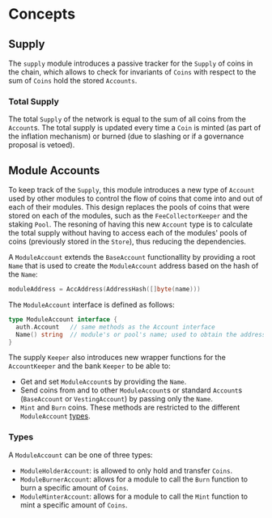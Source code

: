 # Concepts

## Supply

The `supply` module introduces a passive tracker for the `Supply` of coins in the chain, which allows to check for invariants of `Coins` with respect to the sum of `Coins` hold the stored `Accounts`.

### Total Supply

The total `Supply` of the network is equal to the sum of all coins from the `Account`s. The total supply is updated every time a `Coin` is minted (as part of the inflation mechanism) or burned (due to slashing or if a governance proposal is vetoed).

## Module Accounts

To keep track of the `Supply`, this module introduces a new type of `Account` used by other modules to control the flow of coins that come into and out of each of their modules. This design replaces the pools of coins that were stored on each of the modules, such as the `FeeCollectorKeeper` and the  staking `Pool`. The resoning of having this new `Account` type is to calculate the total supply without having to access each of the modules' pools of coins (previously stored in the `Store`), thus reducing the dependencies.

A `ModuleAccount` extends the `BaseAccount` functionallity by providing a root `Name` that is used to create the `ModuleAccount` address based on the hash of the `Name`:

```go
moduleAddress = AccAddress(AddressHash([]byte(name)))
```

The `ModuleAccount` interface is defined as follows:

```go
type ModuleAccount interface {
  auth.Account   // same methods as the Account interface
  Name() string  // module's or pool's name; used to obtain the address  
}
```

The supply `Keeper` also introduces new wrapper functions for the `AccountKeeper` and the bank `Keeper` to be able to:

- Get and set `ModuleAccount`s by providing the `Name`.
- Send coins from and to other `ModuleAccount`s or standard `Account`s (`BaseAccount` or `VestingAccount`) by passing only the `Name`.
- `Mint` and `Burn` coins. These methods are restricted to the different `ModuleAccount` [types](./01_concepts#types).

### Types

A `ModuleAccount` can be one of three types:

- `ModuleHolderAccount`: is allowed to only hold and transfer `Coins`.
- `ModuleBurnerAccount`: allows for a module to call the `Burn` function to burn a specific amount of `Coins`.
- `ModuleMinterAccount`: allows for a module to call the `Mint` function to mint a specific amount of `Coins`.
